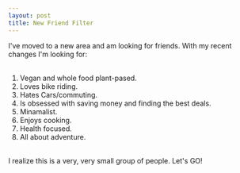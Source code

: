 ```yaml
---
layout: post
title: New Friend Filter
---
```

I've moved to a new area and am looking for friends.  With my recent changes I'm looking for:
<br><br>
1. Vegan and whole food plant-pased.
2. Loves bike riding.
3. Hates Cars/commuting.
4. Is obsessed with saving money and finding the best deals.
5. Minamalist.
6. Enjoys cooking.
7. Health focused.
8. All about adventure.
<br>
I realize this is a very, very small group of people.  Let's GO!

